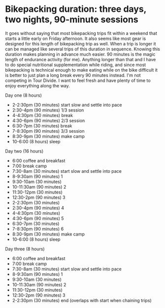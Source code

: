 # Bikepacking duration: three days, two nights, 90-minute sessions

It goes without saying that most bikepacking trips fit within a weekend that starts a little early on Friday afternoon. It also seems like most gear is designed for this length of bikepacking trip as well. When a trip is longer it can be managed like several trips of this duration in sequence. Knowing this duration makes planning in advance much easier. 90 minutes is the magic length of endurance activity (for me). Anything longer than that and I have to do special nutritional supplementation while riding, and since most bikepacking is technical enough to make eating while on the bike difficult it is better to just plan a long break every 90 minutes instead. I'm not competing in Tour Divide. I want to feel fresh and have plenty of time to enjoy everything along the way.

Day one (8 hours)

* 2-2:30pm (30 minutes) start slow and settle into pace
* 2:30-4pm (90 minutes) 1/3 session
* 4-4:30pm (30 minutes) break
* 4:30-6pm (90 minutes) 2/3 session
* 6:30-7pm (30 minutes) break
* 7-8:30pm (90 minutes) 3/3 session
* 8:30-9pm (30 minutes) make camp
* 10-6:00  (8 hours)    sleep

Day two (16 hours)

* 6:00 coffee and breakfast
* 7:00 break camp
* 7:30-8am (30 minutes) start slow and settle into pace
* 8-9:30am (90 minutes)   1
* 9:30-10am (30 minutes)
* 10-11:30am (90 minutes) 2
* 11:30-12pm (30 minutes)
* 12:30-2pm  (90 minutes) 3
* 2-2:30pm (30 minutes)
* 2:30-4pm (90 minutes)   4
* 4-4:30pm (30 minutes)
* 4:30-6pm (90 minutes)   5
* 6:30-7pm (30 minutes)
* 7-8:30pm (90 minutes)   6
* 8:30-9pm (30 minutes) make camp
* 10-6:00  (8 hours)    sleep

Day three (8 hours)

* 6:00 coffee and breakfast
* 7:00 break camp
* 7:30-8am (30 minutes) start slow and settle into pace
* 8-9:30am (90 minutes)   1
* 9:30-10am (30 minutes)
* 10-11:30am (90 minutes) 2
* 11:30-12pm (30 minutes)
* 12:30-2pm  (90 minutes) 3
* 2-2:30pm (30 minutes)  end (overlaps with start when chaining trips)


